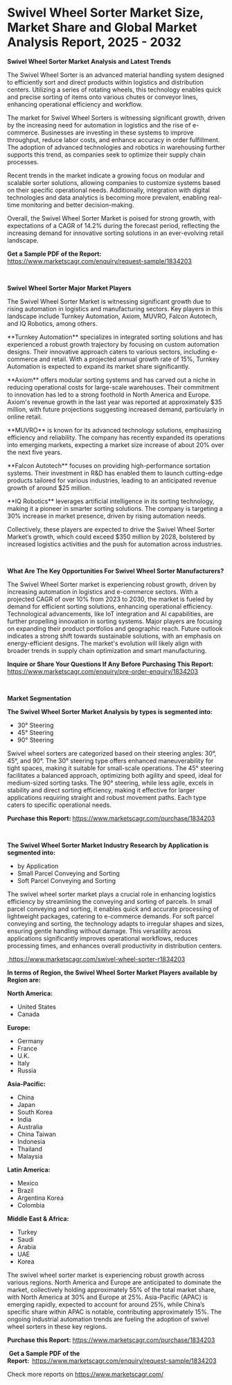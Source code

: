 <p><h1>Swivel Wheel Sorter Market Size, Market Share and Global Market Analysis Report, 2025 - 2032</h1></p><p><strong>Swivel Wheel Sorter Market Analysis and Latest Trends</strong></p>
<p><p>The Swivel Wheel Sorter is an advanced material handling system designed to efficiently sort and direct products within logistics and distribution centers. Utilizing a series of rotating wheels, this technology enables quick and precise sorting of items onto various chutes or conveyor lines, enhancing operational efficiency and workflow. </p><p>The market for Swivel Wheel Sorters is witnessing significant growth, driven by the increasing need for automation in logistics and the rise of e-commerce. Businesses are investing in these systems to improve throughput, reduce labor costs, and enhance accuracy in order fulfillment. The adoption of advanced technologies and robotics in warehousing further supports this trend, as companies seek to optimize their supply chain processes.</p><p>Recent trends in the market indicate a growing focus on modular and scalable sorter solutions, allowing companies to customize systems based on their specific operational needs. Additionally, integration with digital technologies and data analytics is becoming more prevalent, enabling real-time monitoring and better decision-making.</p><p>Overall, the Swivel Wheel Sorter Market is poised for strong growth, with expectations of a CAGR of 14.2% during the forecast period, reflecting the increasing demand for innovative sorting solutions in an ever-evolving retail landscape.</p></p>
<p><strong>Get a Sample PDF of the Report:&nbsp;</strong> <a href="https://www.marketscagr.com/enquiry/request-sample/1834203?utm_campaign=3351&utm_medium=2&utm_source=Github&utm_content=ia&utm_term=10042025&utm_id=swivel-wheel-sorter">https://www.marketscagr.com/enquiry/request-sample/1834203</a></p>
<p>&nbsp;</p>
<p><strong>Swivel Wheel Sorter Major Market Players</strong></p>
<p><p>The Swivel Wheel Sorter Market is witnessing significant growth due to rising automation in logistics and manufacturing sectors. Key players in this landscape include Turnkey Automation, Axiom, MUVRO, Falcon Autotech, and IQ Robotics, among others.</p><p>**Turnkey Automation** specializes in integrated sorting solutions and has experienced a robust growth trajectory by focusing on custom automation designs. Their innovative approach caters to various sectors, including e-commerce and retail. With a projected annual growth rate of 15%, Turnkey Automation is expected to expand its market share significantly.</p><p>**Axiom** offers modular sorting systems and has carved out a niche in reducing operational costs for large-scale warehouses. Their commitment to innovation has led to a strong foothold in North America and Europe. Axiom's revenue growth in the last year was reported at approximately $35 million, with future projections suggesting increased demand, particularly in online retail.</p><p>**MUVRO** is known for its advanced technology solutions, emphasizing efficiency and reliability. The company has recently expanded its operations into emerging markets, expecting a market size increase of about 20% over the next five years.</p><p>**Falcon Autotech** focuses on providing high-performance sortation systems. Their investment in R&D has enabled them to launch cutting-edge products tailored for various industries, leading to an anticipated revenue growth of around $25 million.</p><p>**IQ Robotics** leverages artificial intelligence in its sorting technology, making it a pioneer in smarter sorting solutions. The company is targeting a 30% increase in market presence, driven by rising automation needs.</p><p>Collectively, these players are expected to drive the Swivel Wheel Sorter Market’s growth, which could exceed $350 million by 2028, bolstered by increased logistics activities and the push for automation across industries.</p></p>
<p>&nbsp;</p>
<p><strong>What Are The Key Opportunities For Swivel Wheel Sorter Manufacturers?</strong></p>
<p><p>The Swivel Wheel Sorter market is experiencing robust growth, driven by increasing automation in logistics and e-commerce sectors. With a projected CAGR of over 10% from 2023 to 2030, the market is fueled by demand for efficient sorting solutions, enhancing operational efficiency. Technological advancements, like IoT integration and AI capabilities, are further propelling innovation in sorting systems. Major players are focusing on expanding their product portfolios and geographic reach. Future outlook indicates a strong shift towards sustainable solutions, with an emphasis on energy-efficient designs. The market's evolution will likely align with broader trends in supply chain optimization and smart manufacturing.</p></p>
<p><strong>Inquire or Share Your Questions If Any Before Purchasing This Report:</strong> <a href="https://www.marketscagr.com/enquiry/pre-order-enquiry/1834203?utm_campaign=3351&utm_medium=2&utm_source=Github&utm_content=ia&utm_term=10042025&utm_id=swivel-wheel-sorter">https://www.marketscagr.com/enquiry/pre-order-enquiry/1834203</a></p>
<p>&nbsp;</p>
<p><strong>Market Segmentation</strong></p>
<p><strong>The Swivel Wheel Sorter Market Analysis by types is segmented into:</strong></p>
<p><ul><li>30° Steering</li><li>45° Steering</li><li>90° Steering</li></ul></p>
<p><p>Swivel wheel sorters are categorized based on their steering angles: 30°, 45°, and 90°. The 30° steering type offers enhanced maneuverability for tight spaces, making it suitable for small-scale operations. The 45° steering facilitates a balanced approach, optimizing both agility and speed, ideal for medium-sized sorting tasks. The 90° steering, while less agile, excels in stability and direct sorting efficiency, making it effective for larger applications requiring straight and robust movement paths. Each type caters to specific operational needs.</p></p>
<p><strong>Purchase this Report:&nbsp;</strong><a href="https://www.marketscagr.com/purchase/1834203?utm_campaign=3351&utm_medium=2&utm_source=Github&utm_content=ia&utm_term=10042025&utm_id=swivel-wheel-sorter">https://www.marketscagr.com/purchase/1834203</a></p>
<p>&nbsp;</p>
<p><strong>The Swivel Wheel Sorter Market Industry Research by Application is segmented into:</strong></p>
<p><ul><li>by Application</li><li>Small Parcel Conveying and Sorting</li><li>Soft Parcel Conveying and Sorting</li></ul></p>
<p><p>The swivel wheel sorter market plays a crucial role in enhancing logistics efficiency by streamlining the conveying and sorting of parcels. In small parcel conveying and sorting, it enables quick and accurate processing of lightweight packages, catering to e-commerce demands. For soft parcel conveying and sorting, the technology adapts to irregular shapes and sizes, ensuring gentle handling without damage. This versatility across applications significantly improves operational workflows, reduces processing times, and enhances overall productivity in distribution centers.</p></p>
<p><a href="https://www.marketscagr.com/swivel-wheel-sorter-r1834203?utm_campaign=3351&utm_medium=2&utm_source=Github&utm_content=ia&utm_term=10042025&utm_id=swivel-wheel-sorter">&nbsp;https://www.marketscagr.com/swivel-wheel-sorter-r1834203</a></p>
<p><strong>In terms of Region, the Swivel Wheel Sorter Market Players available by Region are:</strong></p>
<p>
    <p> <strong> North America: </strong>
        <ul>
            <li>United States</li>
            <li>Canada</li>
        </ul>
        </p> 
    <p> <strong> Europe: </strong>
        <ul>
            <li>Germany</li>
            <li>France</li>
            <li>U.K.</li>
            <li>Italy</li>
            <li>Russia</li>
        </ul>
        </p> 
    <p> <strong> Asia-Pacific: </strong>
        <ul>
            <li>China</li>
            <li>Japan</li>
            <li>South Korea</li>
            <li>India</li>
            <li>Australia</li>
            <li>China Taiwan</li>
            <li>Indonesia</li>
            <li>Thailand</li>
            <li>Malaysia</li>
        </ul>
        </p> 
    <p> <strong> Latin America: </strong>
        <ul>
            <li>Mexico</li>
            <li>Brazil</li>
            <li>Argentina Korea</li>
            <li>Colombia</li>
        </ul>
        </p> 
    <p> <strong> Middle East & Africa: </strong>
        <ul>
            <li>Turkey</li>
            <li>Saudi</li>
            <li>Arabia</li>
            <li>UAE</li>
            <li>Korea</li>
        </ul>
    </p>
    </p>
<p><p>The swivel wheel sorter market is experiencing robust growth across various regions. North America and Europe are anticipated to dominate the market, collectively holding approximately 55% of the total market share, with North America at 30% and Europe at 25%. Asia-Pacific (APAC) is emerging rapidly, expected to account for around 25%, while China’s specific share within APAC is notable, contributing approximately 15%. The ongoing industrial automation trends are fueling the adoption of swivel wheel sorters in these key regions.</p></p>
<p><strong>Purchase this Report: </strong><a href="https://www.marketscagr.com/purchase/1834203?utm_campaign=3351&utm_medium=2&utm_source=Github&utm_content=ia&utm_term=10042025&utm_id=swivel-wheel-sorter">https://www.marketscagr.com/purchase/1834203</a></p>
<p>&nbsp;<strong>Get a Sample PDF of the Report:&nbsp;&nbsp;</strong><a href="https://www.marketscagr.com/enquiry/request-sample/1834203?utm_campaign=3351&utm_medium=2&utm_source=Github&utm_content=ia&utm_term=10042025&utm_id=swivel-wheel-sorter">https://www.marketscagr.com/enquiry/request-sample/1834203</a></p>
<p><strong></strong></p>
<p>Check more reports on <a href="https://www.marketscagr.com/?utm_campaign=3351&utm_medium=2&utm_source=Github&utm_content=ia&utm_term=10042025&utm_id=swivel-wheel-sorter">https://www.marketscagr.com/</a></p>